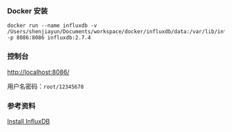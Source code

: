 ### Docker 安装

    docker run --name influxdb -v /Users/shenjiayun/Documents/workspace/docker/influxdb/data:/var/lib/influxdb2 -p 8086:8086 influxdb:2.7.4

### 控制台

<http://localhost:8086/>

用户名密码：`root/12345678`

### 参考资料

[Install InfluxDB](https://docs.influxdata.com/influxdb/v2/install/?t=Docker)
